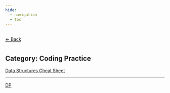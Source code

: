 ```yaml
---
hide:
  - navigation
  - toc
---
```


<div class="back-button">
    <br>
    <a href="javascript:history.back()">← Back</a>
    <br>
</div>

#
## Category: Coding Practice

<div class="category-index">
  <a href="../../coding/dss" class="index-link">Data Structures Cheat Sheet</a>
  <hr>
  <a href="../../coding/dp" class="index-link">DP</a>
</div>